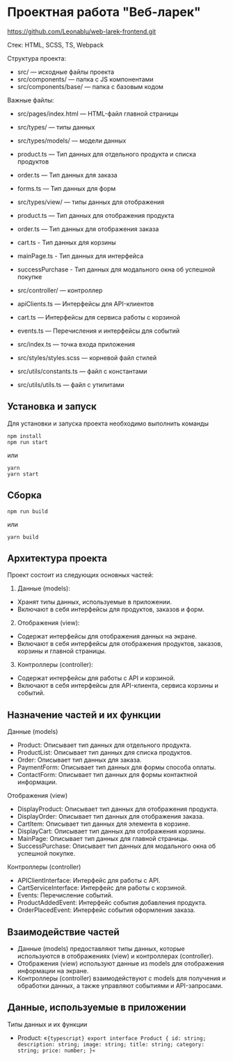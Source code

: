 # Проектная работа "Веб-ларек"
https://github.com/Leonablu/web-larek-frontend.git 

Стек: HTML, SCSS, TS, Webpack

Структура проекта:
- src/ — исходные файлы проекта
- src/components/ — папка с JS компонентами
- src/components/base/ — папка с базовым кодом

Важные файлы:
- src/pages/index.html — HTML-файл главной страницы
- src/types/ — типы данных
 - src/types/models/ — модели данных
  - product.ts — Тип данных для отдельного продукта и списка продуктов
  - order.ts — Тип данных для заказа
  - forms.ts — Тип данных для форм
 - src/types/view/ — типы данных для отображения
  - product.ts — Тип данных для отображения продукта
  - order.ts — Тип данных для отображения заказа
  - сart.ts - Тип данных для корзины
  - mainPage.ts - Тип данных для интерфейса
  - successPurchase - Тип данных для модального окна об успешной покупке
 - src/controller/ — контроллер
  - apiClients.ts — Интерфейсы для API-клиентов
  - cart.ts — Интерфейсы для сервиса работы с корзиной
  - events.ts — Перечисления и интерфейсы для событий

- src/index.ts — точка входа приложения
- src/styles/styles.scss — корневой файл стилей
- src/utils/constants.ts — файл с константами
- src/utils/utils.ts — файл с утилитами

## Установка и запуск
Для установки и запуска проекта необходимо выполнить команды

```
npm install
npm run start
```

или

```
yarn
yarn start
```
## Сборка

```
npm run build
```

или

```
yarn build
```

## Архитектура проекта

Проект состоит из следующих основных частей:

1. Данные (models):
- Хранят типы данных, используемые в приложении.
- Включают в себя интерфейсы для продуктов, заказов и форм.

2. Отображения (view):
- Содержат интерфейсы для отображения данных на экране.
- Включают в себя интерфейсы для отображения продуктов, заказов, корзины и главной страницы.

3. Контроллеры (controller):
- Содержат интерфейсы для работы с API и корзиной.
- Включают в себя интерфейсы для API-клиента, сервиса корзины и событий.

## Назначение частей и их функции

Данные (models)

- Product: Описывает тип данных для отдельного продукта.
- ProductList: Описывает тип данных для списка продуктов.
- Order: Описывает тип данных для заказа.
- PaymentForm: Описывает тип данных для формы способа оплаты.
- ContactForm: Описывает тип данных для формы контактной информации.

Отображения (view)

- DisplayProduct: Описывает тип данных для отображения продукта.
- DisplayOrder: Описывает тип данных для отображения заказа.
- CartItem: Описывает тип данных для элемента в корзине.
- DisplayCart: Описывает тип данных для отображения корзины.
- MainPage: Описывает тип данных для главной страницы.
- SuccessPurchase: Описывает тип данных для модального окна об успешной покупке.

Контроллеры (controller)

- APIClientInterface: Интерфейс для работы с API.
- CartServiceInterface: Интерфейс для работы с корзиной.
- Events: Перечисление событий.
- ProductAddedEvent: Интерфейс события добавления продукта.
- OrderPlacedEvent: Интерфейс события оформления заказа.

## Взаимодействие частей

- Данные (models) предоставляют типы данных, которые используются в отображениях (view) и контроллерах (controller).
- Отображения (view) используют данные из models для отображения информации на экране.
- Контроллеры (controller) взаимодействуют с models для получения и обработки данных, а также управляют событиями и API-запросами.

## Данные, используемые в приложении

Типы данных и их функции

- Product:
«`{typescript} export interface Product {
  id: string;
  description: string;
  image: string;
  title: string;
  category: string;
  price: number;
}«`





















